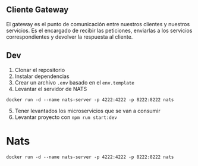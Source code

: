 ## Cliente Gateway
El gateway es el punto de comunicación entre nuestros clientes y nuestros servicios. Es el encargado de recibir las peticiones, enviarlas a los servicios correspondientes y devolver la respuesta al cliente.


## Dev

1. Clonar el repositorio
2. Instalar dependencias
3. Crear un archivo `.env` basado en el `env.template`
4. Levantar el servidor de NATS
```
docker run -d --name nats-server -p 4222:4222 -p 8222:8222 nats
```
5. Tener levantados los microservicios  que se van a consumir
6. Levantar proyecto con `npm run start:dev`


# Nats
```
docker run -d --name nats-server -p 4222:4222 -p 8222:8222 nats
```